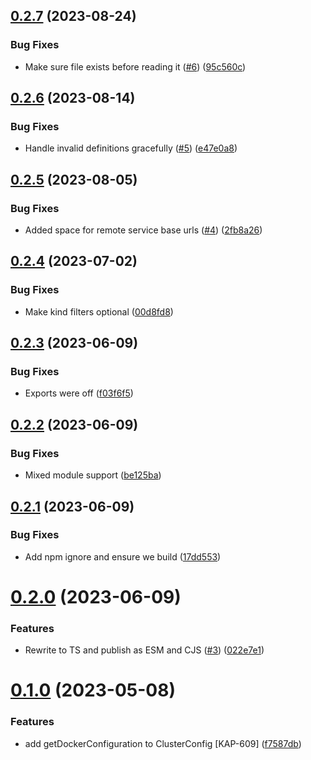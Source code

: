 ## [0.2.7](https://github.com/kapetacom/local-cluster-config/compare/v0.2.6...v0.2.7) (2023-08-24)


### Bug Fixes

* Make sure file exists before reading it ([#6](https://github.com/kapetacom/local-cluster-config/issues/6)) ([95c560c](https://github.com/kapetacom/local-cluster-config/commit/95c560cb5dfb8ac038d9e10b463cbca23082fea2))

## [0.2.6](https://github.com/kapetacom/local-cluster-config/compare/v0.2.5...v0.2.6) (2023-08-14)


### Bug Fixes

* Handle invalid definitions gracefully ([#5](https://github.com/kapetacom/local-cluster-config/issues/5)) ([e47e0a8](https://github.com/kapetacom/local-cluster-config/commit/e47e0a85580d6735cb6802ff72b425f1b231e3a7))

## [0.2.5](https://github.com/kapetacom/local-cluster-config/compare/v0.2.4...v0.2.5) (2023-08-05)


### Bug Fixes

* Added space for remote service base urls ([#4](https://github.com/kapetacom/local-cluster-config/issues/4)) ([2fb8a26](https://github.com/kapetacom/local-cluster-config/commit/2fb8a264ca998bda53262e36e917be30e41b4f5f))

## [0.2.4](https://github.com/kapetacom/local-cluster-config/compare/v0.2.3...v0.2.4) (2023-07-02)


### Bug Fixes

* Make kind filters optional ([00d8fd8](https://github.com/kapetacom/local-cluster-config/commit/00d8fd82bb4f24a99435a87ea96a37eb6d11d14d))

## [0.2.3](https://github.com/kapetacom/local-cluster-config/compare/v0.2.2...v0.2.3) (2023-06-09)


### Bug Fixes

* Exports were off ([f03f6f5](https://github.com/kapetacom/local-cluster-config/commit/f03f6f51aabc63fe65e1a2e27aff3da52ca93400))

## [0.2.2](https://github.com/kapetacom/local-cluster-config/compare/v0.2.1...v0.2.2) (2023-06-09)


### Bug Fixes

* Mixed module support ([be125ba](https://github.com/kapetacom/local-cluster-config/commit/be125ba89aacba0fe3b81c81647842be79895934))

## [0.2.1](https://github.com/kapetacom/local-cluster-config/compare/v0.2.0...v0.2.1) (2023-06-09)


### Bug Fixes

* Add npm ignore and ensure we build ([17dd553](https://github.com/kapetacom/local-cluster-config/commit/17dd5531e4afc31d3f03fc1f3784013c99c30af0))

# [0.2.0](https://github.com/kapetacom/local-cluster-config/compare/v0.1.0...v0.2.0) (2023-06-09)


### Features

* Rewrite to TS and publish as ESM and CJS ([#3](https://github.com/kapetacom/local-cluster-config/issues/3)) ([022e7e1](https://github.com/kapetacom/local-cluster-config/commit/022e7e15303dda34fa10e66b0d44726870ac9ee4))

# [0.1.0](https://github.com/kapetacom/local-cluster-config/compare/v0.0.23...v0.1.0) (2023-05-08)

### Features

-   add getDockerConfiguration to ClusterConfig [KAP-609] ([f7587db](https://github.com/kapetacom/local-cluster-config/commit/f7587db0b15557a56f94bff021b75bf9539724a5))
